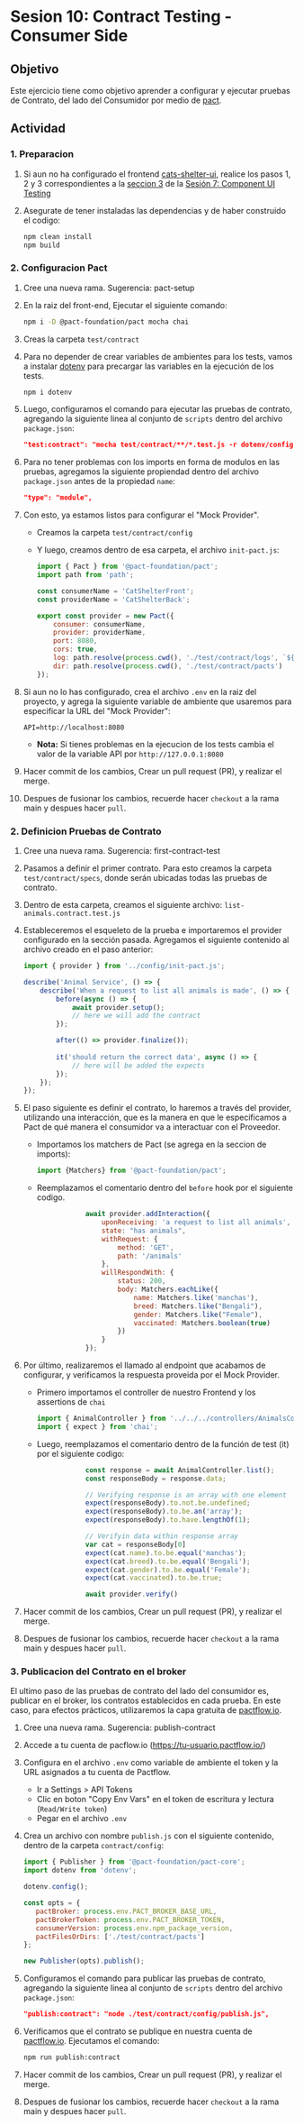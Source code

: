 # Sesion 10: Contract Testing - Consumer Side

## Objetivo
Este ejercicio tiene como objetivo aprender a configurar y ejecutar pruebas de Contrato, del lado del Consumidor por medio de [pact](https://pact.io/).

## Actividad

### 1. Preparacion

1. Si aun no ha configurado el frontend [cats-shelter-ui](https://github.com/holgiosalos/cats-shelter-ui), realice los pasos 1, 2 y 3 correspondientes a la [seccion 3](../component-ui/README.md#3-verificar-funcionamiento-del-front-end) de la [Sesión 7: Component UI Testing](../component-ui/README.md)

1. Asegurate de tener instaladas las dependencias y de haber construido el codigo:

   ```bash
   npm clean install
   npm build
   ```

### 2. Configuracion Pact

1. Cree una nueva rama. Sugerencia: pact-setup

1. En la raiz del front-end, Ejecutar el siguiente comando:

   ```bash
   npm i -D @pact-foundation/pact mocha chai
   ```

1. Creas la carpeta `test/contract`

1. Para no depender de crear variables de ambientes para los tests, vamos a instalar [dotenv](https://www.npmjs.com/package/dotenv) para precargar las variables en la ejecución de los tests.

   ```bash
   npm i dotenv
   ```

1. Luego, configuramos el comando para ejecutar las pruebas de contrato, agregando la siguiente linea al conjunto de `scripts` dentro del archivo `package.json`:

   ```json
   "test:contract": "mocha test/contract/**/*.test.js -r dotenv/config",
   ```

1. Para no tener problemas con los imports en forma de modulos en las pruebas, agregamos la siguiente propiendad dentro del archivo `package.json` antes de la propiedad `name`:

   ```json
   "type": "module",
   ```

1. Con esto, ya estamos listos para configurar el "Mock Provider".

   - Creamos la carpeta `test/contract/config`

   - Y luego, creamos dentro de esa carpeta, el archivo `init-pact.js`:

      ```js
      import { Pact } from '@pact-foundation/pact';
      import path from 'path';
      
      const consumerName = 'CatShelterFront';
      const providerName = 'CatShelterBack';
      
      export const provider = new Pact({
          consumer: consumerName,
          provider: providerName,
          port: 8080,
          cors: true,
          log: path.resolve(process.cwd(), './test/contract/logs', `${consumerName}-${providerName}.log`),
          dir: path.resolve(process.cwd(), './test/contract/pacts')
      });
      ```

1. Si aun no lo has configurado, crea el archivo `.env` en la raiz del proyecto, y agrega la siguiente variable de ambiente que usaremos para especificar la URL del "Mock Provider":

   ```env
   API=http://localhost:8080
   ```

   - **Nota:** Si tienes problemas en la ejecucion de los tests cambia el valor de la variable API por `http://127.0.0.1:8080`

1. Hacer commit de los cambios, Crear un pull request (PR), y realizar el merge.

1. Despues de fusionar los cambios, recuerde hacer `checkout` a la rama main y despues hacer `pull`.

### 2. Definicion Pruebas de Contrato

1. Cree una nueva rama. Sugerencia: first-contract-test

1. Pasamos a definir el primer contrato. Para esto creamos la carpeta `test/contract/specs`, donde serán ubicadas todas las pruebas de contrato.

1. Dentro de esta carpeta, creamos el siguiente archivo: `list-animals.contract.test.js`

1. Estableceremos el esqueleto de la prueba e importaremos el provider configurado en la sección pasada. Agregamos el siguiente contenido al archivo creado en el paso anterior:

   ```js
   import { provider } from '../config/init-pact.js';
   
   describe('Animal Service', () => {
       describe('When a request to list all animals is made', () => {
           before(async () => {
               await provider.setup();
               // here we will add the contract
           });
   
           after(() => provider.finalize());
           
           it('should return the correct data', async () => {
               // here will be added the expects
           });
       });
   });
   ```

1. El paso siguiente es definir el contrato, lo haremos a través del provider, utilizando una interacción, que es la manera en que le especificamos a Pact de qué manera el consumidor va a interactuar con el Proveedor.

   - Importamos los matchers de Pact (se agrega en la seccion de imports):

      ```js
      import {Matchers} from '@pact-foundation/pact';
      ```

   - Reemplazamos el comentario dentro del `before` hook por el siguiente codigo.

      ```js
                  await provider.addInteraction({
                      uponReceiving: 'a request to list all animals',
                      state: "has animals",
                      withRequest: {
                          method: 'GET',
                          path: '/animals'
                      },
                      willRespondWith: {
                          status: 200,
                          body: Matchers.eachLike({
                              name: Matchers.like('manchas'),
                              breed: Matchers.like("Bengali"),
                              gender: Matchers.like("Female"),
                              vaccinated: Matchers.boolean(true)
                          })
                      }
                  });
      ```

1. Por último, realizaremos el llamado al endpoint que acabamos de configurar, y verificamos la respuesta proveida por el Mock Provider.

   - Primero importamos el controller de nuestro Frontend y los assertions de `chai`
      ```js
      import { AnimalController } from '../../../controllers/AnimalsController.js';
      import { expect } from 'chai';
      ```

   - Luego, reemplazamos el comentario dentro de la función de test (it) por el siguiente codigo:

      ```js
                  const response = await AnimalController.list();
                  const responseBody = response.data;

                  // Verifying response is an array with one element
                  expect(responseBody).to.not.be.undefined;
                  expect(responseBody).to.be.an('array');
                  expect(responseBody).to.have.lengthOf(1);

                  // Verifyin data within response array
                  var cat = responseBody[0]
                  expect(cat.name).to.be.equal('manchas');
                  expect(cat.breed).to.be.equal('Bengali');
                  expect(cat.gender).to.be.equal('Female');
                  expect(cat.vaccinated).to.be.true;

                  await provider.verify()
      ```

1. Hacer commit de los cambios, Crear un pull request (PR), y realizar el merge.

1. Despues de fusionar los cambios, recuerde hacer `checkout` a la rama main y despues hacer `pull`.

### 3. Publicacion del Contrato en el broker

El ultimo paso de las pruebas de contrato del lado del consumidor es, publicar en el broker, los contratos establecidos en cada prueba. En este caso, para efectos prácticos, utilizaremos la capa gratuita de [pactflow.io](https://pactflow.io/).

1. Cree una nueva rama. Sugerencia: publish-contract

1. Accede a tu cuenta de pacflow.io (https://tu-usuario.pactflow.io/) 

1. Configura en el archivo `.env` como variable de ambiente el token y la URL asignados a tu cuenta de Pactflow.

   - Ir a Settings > API Tokens
   - Clic en boton "Copy Env Vars" en el token de escritura y lectura (`Read/Write token`)
   - Pegar en el archivo `.env`

1. Crea un archivo con nombre `publish.js` con el siguiente contenido, dentro de la carpeta `contract/config`:

   ```js
   import { Publisher } from '@pact-foundation/pact-core';
   import dotenv from 'dotenv';

   dotenv.config();

   const opts = {
      pactBroker: process.env.PACT_BROKER_BASE_URL,
      pactBrokerToken: process.env.PACT_BROKER_TOKEN,
      consumerVersion: process.env.npm_package_version,
      pactFilesOrDirs: ['./test/contract/pacts']
   };

   new Publisher(opts).publish();
   ```

1. Configuramos el comando para publicar las pruebas de contrato, agregando la siguiente linea al conjunto de `scripts` dentro del archivo `package.json`:

   ```json
   "publish:contract": "node ./test/contract/config/publish.js",
   ```

1. Verificamos que el contrato se publique en nuestra cuenta de [pactflow.io](https://pactflow.io/). Ejecutamos el comando:

   ```bash
   npm run publish:contract
   ```

1. Hacer commit de los cambios, Crear un pull request (PR), y realizar el merge.

1. Despues de fusionar los cambios, recuerde hacer `checkout` a la rama main y despues hacer `pull`.